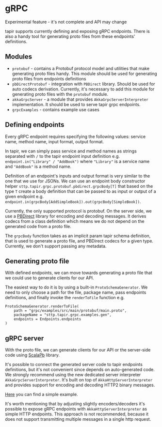 # gRPC

Experimental feature - it's not complete and API may change

tapir supports currently defining and exposing gRPC endpoints. There is also a handy tool for generating proto files
from these endpoints' definitions.

## Modules

* `protobuf` - contains a Protobuf protocol model and utilities that make generating proto files handy. This module
  should be used for generating proto files from endpoints definitions
* `pbDirectProtobuf` - integration with `PBDirect` library. Should be used for auto codecs derivation. Currently, it's
  necessary to add this module for generating proto files with the `protobuf` module.
* `akkaGrpcServer` - a module that provides `AkkaGrpcServerInterpreter` implementation. It should be used to serve tapir
  grpc endpoints.
* `grpcExamples` - contains example use cases

## Defining endpoints

Every gRPC endpoint requires specifying the following values: service name, method name, input format,
output format.

In tapir, we can simply pass service and method names as strings separated with `/` to the tapir endpoint input
definition e.g. `endpoint.in("Library" / "AddBook")` where `"Library"` is a service name and `"AddBook"` is a method
name.

Definition of an endpoint's inputs and output format is very similar to the one that we use for JSONs. We can use an
endpoint body constructor helper `sttp.tapir.grpc.protobuf.pbdirect.grpcBody[T]` that based on the type `T` create a
body definition that can be passed to as input or output of a given endpoint
e.g. `endpoint.in(grpcBody[AddSimpleBook]).out(grpcBody[SimpleBook])`.

Currently, the only supported protocol is protobuf. On the server side, we use
a [PBDirect](https://github.com/47degrees/pbdirect) library for encoding and decoding messages. It derives codecs from a
class definition which means we do not depend on the generated code from a proto file.

The `grpcBody` function takes as an implicit param tapir schema definition, that is used to generate a proto file, and
PBDirect codecs for a given type.
Currently, we don't support passing any metadata.

## Generating proto file

With defined endpoints, we can move towards generating a proto file that we could use to generate clients for our API.

The easiest way to do it is by using a built-in `ProtoSchemaGenerator`. We need to only choose a path for the file,
package name, pass endpoints definitions, and finally invoke the `renderToFile` function e.g.

```
ProtoSchemaGenerator.renderToFile(
    path = "grpc/examples/src/main/protobuf/main.proto",
    packageName = "sttp.tapir.grpc.examples.gen",
    endpoints = Endpoints.endpoints
)
```

## gRPC server

With the proto file, we can generate clients for our API or the server-side code
using [ScalaPb](https://scalapb.github.io) library.

It's possible to connect the generated server code to tapir endpoints definitions, but it's not convenient since depends
on auto-generated code. We strongly recommend using the new dedicated server interpreter `AkkaGrpcServerInterpreter`.
It's built on top of `AkkaHttpServerInterpreter` and provides support for encoding and decoding HTTP2 binary messages.

[Here](https://github.com/softwaremill/tapir/grpc/examples/src/main/scala/sttp/tapir/grpc/examples/GrpcSimpleBooksExample.scala)
you can find a simple example.

It's worth mentioning that by adjusting slightly encoders/decoders it's possible to expose gRPC endpoints with 
`AkkaHttpServerInterpreter` as simple HTTP endpoints. This approach is not recommended, because it does not support
transmitting multiple messages in a single http request.